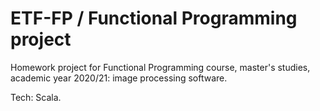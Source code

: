 # ETF-FP / Functional Programming project

Homework project for Functional Programming course, master's studies, academic year 2020/21: image processing software.

Tech: Scala.